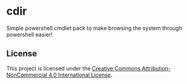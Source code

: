 # cdir
Simple powershell cmdlet pack to make browsing the system through powershell easier!

## License
This project is licensed under the [Creative Commons Attribution-NonCommercial 4.0 International License](LICENSE).
